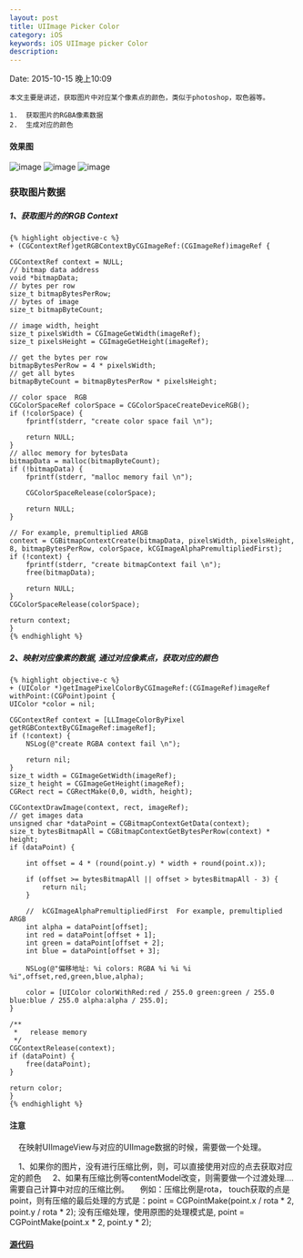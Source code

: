 ```yaml
---
layout: post
title: UIImage Picker Color
category: iOS
keywords: iOS UIImage picker Color
description:
---
```


Date: 2015-10-15 晚上10:09


	本文主要是讲述，获取图片中对应某个像素点的颜色，类似于photoshop，取色器等。
	
	1.	获取图片的RGBA像素数据
	2.  生成对应的颜色
	
#### 效果图
![image](/images/llimageColor01.png) ![image](/images/llimageColor02.png) ![image](/images/llimageColor03.png)
	
### 获取图片数据

##### 1、获取图片的的RGB Context

	{% highlight objective-c %}
	+ (CGContextRef)getRGBContextByCGImageRef:(CGImageRef)imageRef {
    
    CGContextRef context = NULL;
    // bitmap data address
    void *bitmapData;
    // bytes per row
    size_t bitmapBytesPerRow;
    // bytes of image
    size_t bitmapByteCount;
    
    // image width, height
    size_t pixelsWidth = CGImageGetWidth(imageRef);
    size_t pixelsHeight = CGImageGetHeight(imageRef);
    
    // get the bytes per row
    bitmapBytesPerRow = 4 * pixelsWidth;
    // get all bytes
    bitmapByteCount = bitmapBytesPerRow * pixelsHeight;
    
    // color space  RGB
    CGColorSpaceRef colorSpace = CGColorSpaceCreateDeviceRGB();
    if (!colorSpace) {
        fprintf(stderr, "create color space fail \n");
        
        return NULL;
    }
    // alloc memory for bytesData
    bitmapData = malloc(bitmapByteCount);
    if (!bitmapData) {
        fprintf(stderr, "malloc memory fail \n");
        
        CGColorSpaceRelease(colorSpace);
        
        return NULL;
    }
    
    // For example, premultiplied ARGB
    context = CGBitmapContextCreate(bitmapData, pixelsWidth, pixelsHeight, 8, bitmapBytesPerRow, colorSpace, kCGImageAlphaPremultipliedFirst);
    if (!context) {
        fprintf(stderr, "create bitmapContext fail \n");
        free(bitmapData);
        
        return NULL;
    }
    CGColorSpaceRelease(colorSpace);
    
    return context;
    }
	{% endhighlight %}

##### 2、映射对应像素的数据, 通过对应像素点，获取对应的颜色

	{% highlight objective-c %}
	+ (UIColor *)getImagePixelColorByCGImageRef:(CGImageRef)imageRef withPoint:(CGPoint)point {
    UIColor *color = nil;
    
    CGContextRef context = [LLImageColorByPixel getRGBContextByCGImageRef:imageRef];
    if (!context) {
        NSLog(@"create RGBA context fail \n");
        
        return nil;
    }
    size_t width = CGImageGetWidth(imageRef);
    size_t height = CGImageGetHeight(imageRef);
    CGRect rect = CGRectMake(0,0, width, height);
    
    CGContextDrawImage(context, rect, imageRef);
    // get images data
    unsigned char *dataPoint = CGBitmapContextGetData(context);
    size_t bytesBitmapAll = CGBitmapContextGetBytesPerRow(context) * height;
    if (dataPoint) {
        
        int offset = 4 * (round(point.y) * width + round(point.x));
        
        if (offset >= bytesBitmapAll || offset > bytesBitmapAll - 3) {
            return nil;
        }
        
        //  kCGImageAlphaPremultipliedFirst  For example, premultiplied ARGB
        int alpha = dataPoint[offset];
        int red = dataPoint[offset + 1];
        int green = dataPoint[offset + 2];
        int blue = dataPoint[offset + 3];
        
        NSLog(@"偏移地址: %i colors: RGBA %i %i %i  %i",offset,red,green,blue,alpha);
        
        color = [UIColor colorWithRed:red / 255.0 green:green / 255.0 blue:blue / 255.0 alpha:alpha / 255.0];
    }
    
    /**
     *   release memory
     */
    CGContextRelease(context);
    if (dataPoint) {
        free(dataPoint);
    }
    
    return color;
	}
	{% endhighlight %}
	
#### 注意

&nbsp;&nbsp;&nbsp;&nbsp;在映射UIImageView与对应的UIImage数据的时候，需要做一个处理。

&nbsp;&nbsp;&nbsp;&nbsp;1、如果你的图片，没有进行压缩比例，则，可以直接使用对应的点去获取对应定的颜色
&nbsp;&nbsp;&nbsp;&nbsp;2、如果有压缩比例等contentModel改变，则需要做一个过渡处理....需要自己计算中对应的压缩比例。
&nbsp;&nbsp;&nbsp;&nbsp;例如：压缩比例是rota， touch获取的点是point，则有压缩的最后处理的方式是：point = CGPointMake(point.x / rota * 2, point.y / rota * 2); 没有压缩处理，使用原图的处理模式是, point = CGPointMake(point.x * 2, point.y * 2);
	
	
#### [源代码](https://github.com/Lance201314/LLImageColor)



